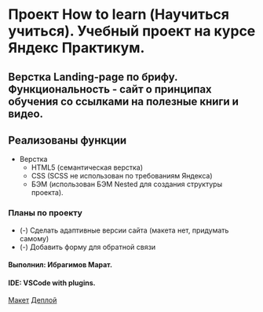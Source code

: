 # Проект How to learn (Научиться учиться). Учебный проект на курсе Яндекс Практикум.
## Верстка Landing-page по брифу. Функциональность - сайт о принципах обучения со ссылками на полезные книги и видео.
## Реализованы функции
 * Верстка
	+ HTML5 (семантическая верстка)
	+ CSS (SCSS не использован по требованиям Яндекса)
	+ БЭМ (использован БЭМ Nested для создания структуры проекта).
### Планы по проекту
* (-) Сделать адаптивные версии сайта (макета нет, придумать самому)
* (-) Добавить форму для обратной связи
#### Выполнил: Ибрагимов Марат.
#### IDE: VSCode with plugins.
[Макет](https://code.s3.yandex.net/web-developer/project-1/sprint-2-brief.pdf)
[Деплой](https://krasotun.github.io/how-learn/)
